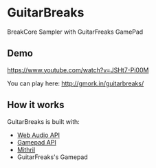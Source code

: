 # GuitarBreaks

BreakCore Sampler with GuitarFreaks GamePad

## Demo

https://www.youtube.com/watch?v=JSHt7-Pi00M

You can play here: http://gmork.in/guitarbreaks/


## How it works

GuitarBreaks is built with:

- [Web Audio API](http://webaudio.github.io/web-audio-api/)
- [Gamepad API](http://www.w3.org/TR/gamepad/)
- [Mithril](https://github.com/lhorie/mithril.js)
- GuitarFreaks's Gamepad

